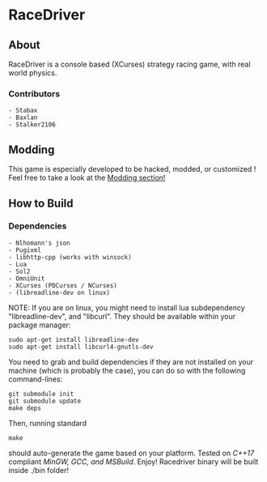 
# RaceDriver

## About

RaceDriver is a console based (XCurses) strategy racing game, with real world physics.

### Contributors

	- Stabax
	- Baxlan
	- Stalker2106

## Modding ###

This game is especially developed to be hacked, modded, or customized ! Feel free to take a look at the [Modding section!](./documentation/Modding.md)

## How to Build ###

### Dependencies ###

	- Nlhomann's json
	- Pugixml
	- libhttp-cpp (works with winsock)
	- Lua
	- Sol2
	- OmniUnit
	- XCurses (PDCurses / NCurses)
	- (libreadline-dev on linux)

NOTE: If you are on linux, you might need to install lua subdependency "libreadline-dev", and "libcurl".
			They should be available within your package manager:

    sudo apt-get install libreadline-dev
    sudo apt-get install libcurl4-gnutls-dev

You need to grab and build dependencies if they are not installed on your machine (which is probably the case),
you can do so with the following command-lines:

    git submodule init
    git submodule update
    make deps

Then, running standard

    make

should auto-generate the game based on your platform.
Tested on *C++17* compliant *MinGW, GCC, and MSBuild*.
Enjoy! Racedriver binary will be built inside ./bin folder!